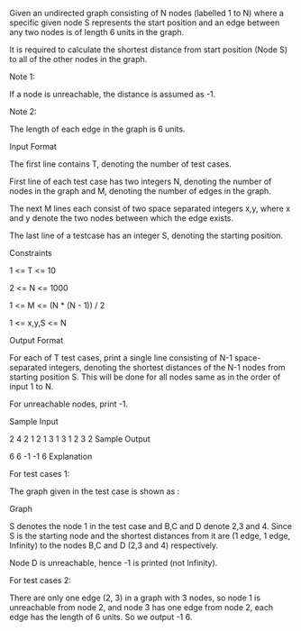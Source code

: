 Given an undirected graph consisting of N nodes (labelled 1 to N) where a specific given node S represents the start position and an edge between any two nodes is of length 6 units in the graph.

It is required to calculate the shortest distance from start position (Node S) to all of the other nodes in the graph.

Note 1:

If a node is unreachable, the distance is assumed as -1.

Note 2:

The length of each edge in the graph is 6 units.

Input Format

The first line contains T, denoting the number of test cases.

First line of each test case has two integers N, denoting the number of nodes in the graph and M, denoting the number of edges in the graph.

The next M lines each consist of two space separated integers x,y, where x and y denote the two nodes between which the edge exists.

The last line of a testcase has an integer S, denoting the starting position.

Constraints

1 <= T <= 10

2 <= N <= 1000

1 <= M <= (N * (N - 1)) / 2

1 <= x,y,S <= N

Output Format

For each of T test cases, print a single line consisting of N-1 space-separated integers, denoting the shortest distances of the N-1 nodes from starting position S. This will be done for all nodes same as in the order of input 1 to N.

For unreachable nodes, print -1.

Sample Input

2
4 2
1 2
1 3
1
3 1
2 3
2
Sample Output

6 6 -1
-1 6
Explanation

For test cases 1:

The graph given in the test case is shown as :

Graph

S denotes the node 1 in the test case and B,C and D denote 2,3 and 4. Since S is the starting node and the shortest distances from it are (1 edge, 1 edge, Infinity) to the nodes B,C and D (2,3 and 4) respectively.

Node D is unreachable, hence -1 is printed (not Infinity).

For test cases 2:

There are only one edge (2, 3) in a graph with 3 nodes, so node 1 is unreachable from node 2, and node 3 has one edge from node 2, each edge has the length of 6 units. So we output -1 6.
